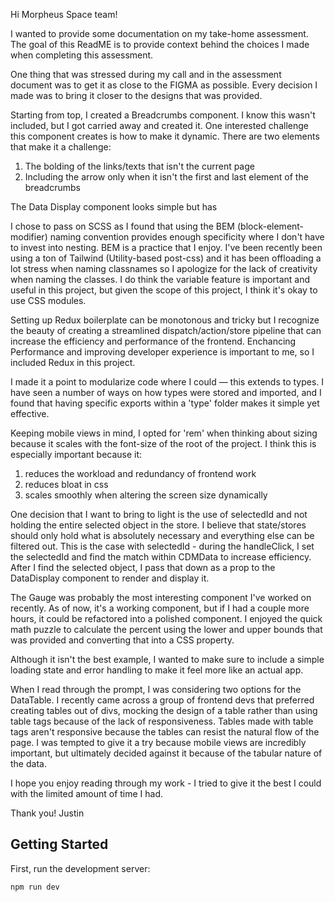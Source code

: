 Hi Morpheus Space team!

I wanted to provide some documentation on my take-home assessment. The goal of this ReadME is to provide context behind the choices I made when completing this assessment.

One thing that was stressed during my call and in the assessment document was to get it as close to the FIGMA as possible. Every decision I made was to bring it closer to the designs that was provided.

Starting from top, I created a Breadcrumbs component. I know this wasn't included, but I got carried away and created it. One interested challenge this component creates is how to make it dynamic. There are two elements that make it a challenge:

1. The bolding of the links/texts that isn't the current page
2. Including the arrow only when it isn't the first and last element of the breadcrumbs

The Data Display component looks simple but has

I chose to pass on SCSS as I found that using the BEM (block-element-modifier) naming convention provides enough specificity where I don't have to invest into nesting. BEM is a practice that I enjoy. I've been recently been using a ton of Tailwind (Utility-based post-css) and it has been offloading a lot stress when naming classnames so I apologize for the lack of creativity when naming the classes. I do think the variable feature is important and useful in this project, but given the scope of this project, I think it's okay to use CSS modules.

Setting up Redux boilerplate can be monotonous and tricky but I recognize the beauty of creating a streamlined dispatch/action/store pipeline that can increase the efficiency and performance of the frontend. Enchancing Performance and improving developer experience is important to me, so I included Redux in this project.

I made it a point to modularize code where I could — this extends to types. I have seen a number of ways on how types were stored and imported, and I found that having specific exports within a 'type' folder makes it simple yet effective.

Keeping mobile views in mind, I opted for 'rem' when thinking about sizing because it scales with the font-size of the root of the project. I think this is especially important because it:

1. reduces the workload and redundancy of frontend work
2. reduces bloat in css
3. scales smoothly when altering the screen size dynamically

One decision that I want to bring to light is the use of selectedId and not holding the entire selected object in the store. I believe that state/stores should only hold what is absolutely necessary and everything else can be filtered out. This is the case with selectedId - during the handleClick, I set the selectedId and find the match within CDMData to increase efficiency. After I find the selected object, I pass that down as a prop to the DataDisplay component to render and display it.

The Gauge was probably the most interesting component I've worked on recently. As of now, it's a working component, but if I had a couple more hours, it could be refactored into a polished component. I enjoyed the quick math puzzle to calculate the percent using the lower and upper bounds that was provided and converting that into a CSS property.

Although it isn't the best example, I wanted to make sure to include a simple loading state and error handling to make it feel more like an actual app.

When I read through the prompt, I was considering two options for the DataTable. I recently came across a group of frontend devs that preferred creating tables out of divs, mocking the design of a table rather than using table tags because of the lack of responsiveness. Tables made with table tags aren't responsive because the tables can resist the natural flow of the page. I was tempted to give it a try because mobile views are incredibly important, but ultimately decided against it because of the tabular nature of the data.

I hope you enjoy reading through my work - I tried to give it the best I could with the limited amount of time I had.

Thank you!
Justin

## Getting Started

First, run the development server:

```bash
npm run dev
```
